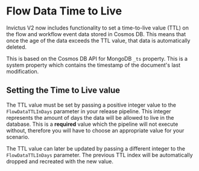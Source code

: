 # Flow Data Time to Live

Invictus V2 now includes functionality to set a time-to-live value (TTL) on the flow and workflow event data stored in Cosmos DB. This means that once the age of the data exceeds the TTL value, that data is automatically deleted. 

This is based on the Cosmos DB API for MongoDB `_ts` property. This is a system property which contains the timestamp of the document's last modification.

## Setting the Time to Live value

The TTL value must be set by passing a positive integer value to the `FlowDataTTLInDays` parameter in your release pipeline. This integer represents the amount of days the data will be allowed to live in the database. This is a **required** value 
which the pipeline will not execute without, therefore you will have to choose an appropriate value for your scenario. 

The TTL value can later be updated by passing a different integer to the `FlowDataTTLInDays` parameter. The previous TTL index will be automatically dropped and recreated with the new value.
